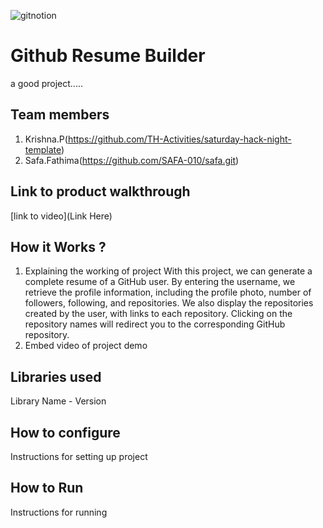 
![gitnotion](https://github.com/user-attachments/assets/079fdd2e-ba20-4a5b-9801-58448e81d8b9)




# Github Resume Builder
a good project.....
## Team members
1. Krishna.P(https://github.com/TH-Activities/saturday-hack-night-template)
2. Safa.Fathima(https://github.com/SAFA-010/safa.git)
## Link to product walkthrough
[link to video](Link Here)
## How it Works ?
1. Explaining the working of project
    With this project, we can generate a complete resume of a GitHub user. By entering the username, we retrieve the profile information, including the profile photo, number of followers, following, and repositories. We also display the repositories created by the user, with links to each repository. Clicking on the repository names will redirect you to the corresponding GitHub repository.
3. Embed video of project demo
## Libraries used
Library Name - Version
## How to configure
Instructions for setting up project
## How to Run
Instructions for running
